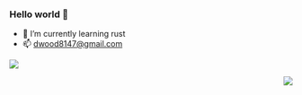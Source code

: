 ### Hello world 👋

- 🌱 I’m currently learning rust
- 📫 dwood8147@gmail.com

<!--
**sharkLoc/sharkLoc** is a ✨ _special_ ✨ repository because its `README.md` (this file) appears on your GitHub profile.

Here are some ideas to get you started:

- 🔭 I’m currently working on ...
- 🌱 I’m currently learning ...
- 👯 I’m looking to collaborate on ...
- 🤔 I’m looking for help with ...
- 💬 Ask me about ...
- 📫 How to reach me: ...
- 😄 Pronouns: ...
- ⚡ Fun fact: ...
-->

![](https://komarev.com/ghpvc/?username=sharkLoc)

<img align="right" src="https://github-readme-stats.vercel.app/api?username=sharkLoc&show_icons=true&icon_color=CE1D2D&text_color=718096&bg_color=ffffff&hide_title=true" />
